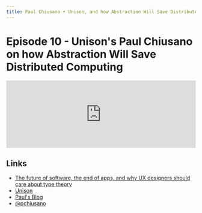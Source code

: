 ```yaml
---
title: Paul Chiusano • Unison, and how Abstraction Will Save Distributed Computing
---
```


# Episode 10 - Unison's Paul Chiusano on how Abstraction Will Save Distributed Computing

<iframe src="https://omny.fm/shows/feeling-of-computing/1-0-unisons-paul-chiusano-on-how-abstraction-will/embed" width="100%" height="180" frameborder="0"></iframe>

## Links

- [The future of software, the end of apps, and why UX designers should care about type theory](http://pchiusano.github.io/2013-05-22/future-of-software.html)
- [Unison](https://unisonweb.com/)
- [Paul's Blog](https://pchiusano.github.io/)
- [@pchiusano](https://twitter.com/pchiusano)
